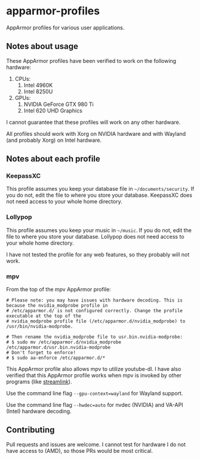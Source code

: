 # apparmor-profiles

AppArmor profiles for various user applications.

## Notes about usage
These AppArmor profiles have been verified to work on the following hardware:

1. CPUs:
    1. Intel 4960K
    2. Intel 8250U
2. GPUs:
    1. NVIDIA GeForce GTX 980 Ti
    2. Intel 620 UHD Graphics

I cannot guarantee that these profiles will work on any other hardware.

All profiles should work with Xorg on NVIDIA hardware and with Wayland (and probably Xorg) on Intel hardware.

## Notes about each profile
### KeepassXC
This profile assumes you keep your database file in `~/documents/security`. If you do not, edit the file to where you store your database. KeepassXC does not need access to your whole home directory.

### Lollypop
This profile assumes you keep your music in `~/music`. If you do not, edit the file to where you store your database. Lollypop does not need access to your whole home directory.

I have not tested the profile for any web features, so they probably will not work.

### mpv
From the top of the mpv AppArmor profile:

```
# Please note: you may have issues with hardware decoding. This is because the nvidia_modprobe profile in
# /etc/apparmor.d/ is not configured correctly. Change the profile executable at the top of the
# nvidia_modprobe profile file (/etc/apparmor.d/nvidia_modprobe) to /usr/bin/nvidia-modprobe.

# Then rename the nvidia_modprobe file to usr.bin.nvidia-modprobe:
# $ sudo mv /etc/apparmor.d/nvidia_modprobe /etc/apparmor.d/usr.bin.nvidia-modprobe
# Don't forget to enforce!
# $ sudo aa-enforce /etc/apparmor.d/*
```

This AppArmor profile also allows mpv to utilize youtube-dl. I have also verified that this AppArmor profile works when mpv is invoked by other programs (like [streamlink](https://streamlink.github.io/)).

Use the command line flag `--gpu-context=wayland` for Wayland support.

Use the command line flag `--hwdec=auto` for nvdec (NVIDIA) and VA-API (Intel) hardware decoding.

## Contributing
Pull requests and issues are welcome. I cannot test for hardware I do not have access to (AMD), so those PRs would be most critical.
